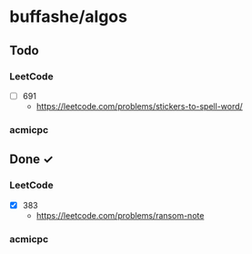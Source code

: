 # buffashe/algos

## Todo

### LeetCode

- [ ] 691
    - https://leetcode.com/problems/stickers-to-spell-word/

### acmicpc



## Done ✓

### LeetCode

- [x] 383
    - https://leetcode.com/problems/ransom-note

### acmicpc
